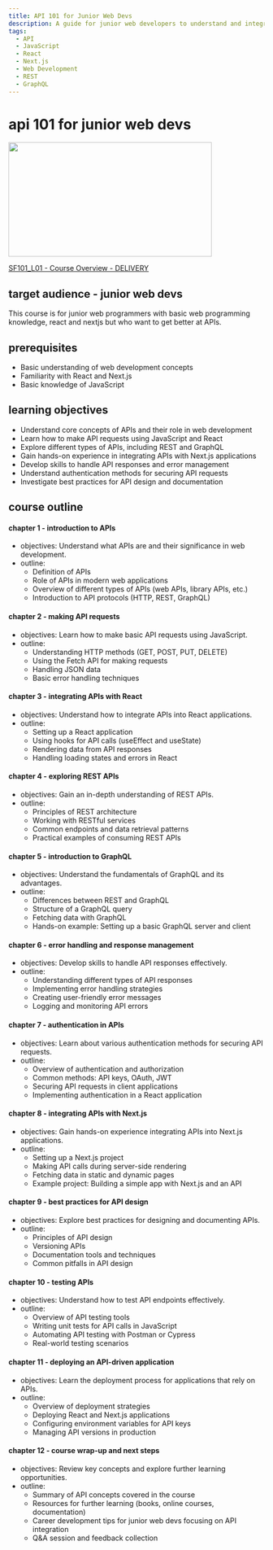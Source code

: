 ```yaml
---
title: API 101 for Junior Web Devs
description: A guide for junior web developers to understand and integrate APIs using React and Next.js.
tags:
  - API
  - JavaScript
  - React
  - Next.js
  - Web Development
  - REST
  - GraphQL
---
```


# api 101 for junior web devs

<p><a href="https://carta.com/uk/en/learn/startup-fundraising-101/1/?wvideo=ft5h0rgrc2"><img src="https://embed-ssl.wistia.com/deliveries/c6af75ddadbf9c295de05e06d26bd3c1.jpg?image_play_button_size=2x&image_crop_resized=960x540&image_play_button_rounded=1&image_play_button_color=5489ade0" width="400" height="225" style="width: 400px; height: 225px;"></a></p><p><a href="https://carta.com/uk/en/learn/startup-fundraising-101/1/?wvideo=ft5h0rgrc2">SF101_L01 - Course Overview - DELIVERY</a></p>

## target audience - junior web devs
This course is for junior web programmers with basic web programming knowledge, react and nextjs but who want to get better at APIs.

## prerequisites

- Basic understanding of web development concepts
- Familiarity with React and Next.js
- Basic knowledge of JavaScript

## learning objectives

- Understand core concepts of APIs and their role in web development
- Learn how to make API requests using JavaScript and React
- Explore different types of APIs, including REST and GraphQL
- Gain hands-on experience in integrating APIs with Next.js applications
- Develop skills to handle API responses and error management
- Understand authentication methods for securing API requests
- Investigate best practices for API design and documentation

## course outline

#### chapter 1 - introduction to APIs
- objectives: Understand what APIs are and their significance in web development.
- outline:
  - Definition of APIs
  - Role of APIs in modern web applications
  - Overview of different types of APIs (web APIs, library APIs, etc.)
  - Introduction to API protocols (HTTP, REST, GraphQL)

#### chapter 2 - making API requests
- objectives: Learn how to make basic API requests using JavaScript.
- outline:
  - Understanding HTTP methods (GET, POST, PUT, DELETE)
  - Using the Fetch API for making requests
  - Handling JSON data
  - Basic error handling techniques

#### chapter 3 - integrating APIs with React
- objectives: Understand how to integrate APIs into React applications.
- outline:
  - Setting up a React application
  - Using hooks for API calls (useEffect and useState)
  - Rendering data from API responses
  - Handling loading states and errors in React

#### chapter 4 - exploring REST APIs
- objectives: Gain an in-depth understanding of REST APIs.
- outline:
  - Principles of REST architecture
  - Working with RESTful services
  - Common endpoints and data retrieval patterns
  - Practical examples of consuming REST APIs

#### chapter 5 - introduction to GraphQL
- objectives: Understand the fundamentals of GraphQL and its advantages.
- outline:
  - Differences between REST and GraphQL
  - Structure of a GraphQL query
  - Fetching data with GraphQL
  - Hands-on example: Setting up a basic GraphQL server and client

#### chapter 6 - error handling and response management
- objectives: Develop skills to handle API responses effectively.
- outline:
  - Understanding different types of API responses
  - Implementing error handling strategies
  - Creating user-friendly error messages
  - Logging and monitoring API errors

#### chapter 7 - authentication in APIs
- objectives: Learn about various authentication methods for securing API requests.
- outline:
  - Overview of authentication and authorization
  - Common methods: API keys, OAuth, JWT
  - Securing API requests in client applications
  - Implementing authentication in a React application

#### chapter 8 - integrating APIs with Next.js
- objectives: Gain hands-on experience integrating APIs into Next.js applications.
- outline:
  - Setting up a Next.js project
  - Making API calls during server-side rendering
  - Fetching data in static and dynamic pages
  - Example project: Building a simple app with Next.js and an API

#### chapter 9 - best practices for API design
- objectives: Explore best practices for designing and documenting APIs.
- outline:
  - Principles of API design
  - Versioning APIs
  - Documentation tools and techniques
  - Common pitfalls in API design

#### chapter 10 - testing APIs
- objectives: Understand how to test API endpoints effectively.
- outline:
  - Overview of API testing tools
  - Writing unit tests for API calls in JavaScript
  - Automating API testing with Postman or Cypress
  - Real-world testing scenarios

#### chapter 11 - deploying an API-driven application
- objectives: Learn the deployment process for applications that rely on APIs.
- outline:
  - Overview of deployment strategies
  - Deploying React and Next.js applications
  - Configuring environment variables for API keys
  - Managing API versions in production

#### chapter 12 - course wrap-up and next steps
- objectives: Review key concepts and explore further learning opportunities.
- outline:
  - Summary of API concepts covered in the course
  - Resources for further learning (books, online courses, documentation)
  - Career development tips for junior web devs focusing on API integration
  - Q&A session and feedback collection
